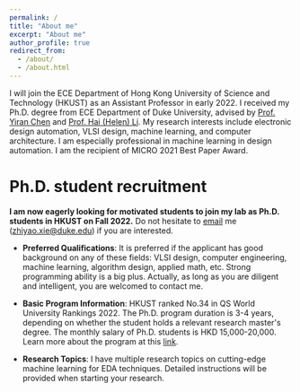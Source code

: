 ```yaml
---
permalink: /
title: "About me"
excerpt: "About me"
author_profile: true
redirect_from: 
  - /about/
  - /about.html
---
```


I will join the ECE Department of Hong Kong University of Science and Technology (HKUST) as an Assistant Professor in early 2022. I received my Ph.D. degree from ECE Department of Duke University, advised by [Prof. Yiran Chen](https://ece.duke.edu/faculty/yiran-chen) and [Prof. Hai (Helen) Li](https://ece.duke.edu/faculty/hai-helen-li). My research interests include electronic design automation, VLSI design, machine learning, and computer architecture. I am especially professional in machine learning in design automation. I am the recipient of MICRO 2021 Best Paper Award.

Ph.D. student recruitment
======
**I am now eagerly looking for motivated students to join my lab as Ph.D. students in HKUST on Fall 2022.** Do not hesitate to [email](mailto:zhiyao.xie@duke.edu) me (zhiyao.xie@duke.edu) if you are interested.

* **Preferred Qualifications**: It is preferred if the applicant has good background on any of these fields: VLSI design, computer engineering, machine learning, algorithm design, applied math, etc. Strong programming ability is a big plus. Actually, as long as you are diligent and intelligent, you are welcomed to contact me.  

* **Basic Program Information**: HKUST ranked No.34 in QS World University Rankings 2022. The Ph.D. program duration is 3-4 years, depending on whether the student holds a relevant research master's degree. The monthly salary of Ph.D. students is HKD 15,000-20,000. Learn more about the program at this [link](https://prog-crs.ust.hk/pgprog/2022-23/mphil-phd-ece).

* **Research Topics**: I have multiple research topics on cutting-edge machine learning for EDA techniques. Detailed instructions will be provided when starting your research. 


